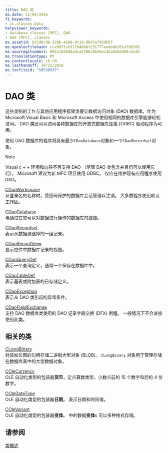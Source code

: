 ```yaml
---
title: DAO 类
ms.date: 11/04/2016
f1_keywords:
- vc.classes.data
helpviewer_keywords:
- database classes [MFC], DAO
- DAO [MFC], classes
ms.assetid: b15d0cd6-328b-4288-9c19-d037a795db57
ms.openlocfilehash: cce9831cb317b468bfc51777eedbde261e798108
ms.sourcegitcommit: 6052185696adca270bc9bdbec45a626dd89cdcdd
ms.translationtype: MT
ms.contentlocale: zh-CN
ms.lasthandoff: 10/31/2018
ms.locfileid: "50538937"
---
```

# <a name="dao-classes"></a>DAO 类

这些类别的工作与其他应用程序框架类要让数据访问对象 (DAO) 数据库，作为 Microsoft Visual Basic 和 Microsoft Access 中使用相同的数据库引擎能够轻松访问。 DAO 类还可以访问各种数据库的开放式数据库连接 (ODBC) 驱动程序为可用。

使用 DAO 数据库的程序将具有最少`CDaoDatabase`对象和一个`CDaoRecordset`对象。

> [!NOTE]
>  Visual c + + 环境和向导不再支持 DAO （尽管 DAO 类包含并且仍可以使用它们）。 Microsoft 建议为新 MFC 项目使用 ODBC。 仅应在维护现有应用程序使用 DAO。

[CDaoWorkspace](../mfc/reference/cdaoworkspace-class.md)<br/>
从登录名的名称时，受密码保护的数据库会话管理以注销。 大多数程序使用默认工作区。

[CDaoDatabase](../mfc/reference/cdaodatabase-class.md)<br/>
与通过它您可以对数据进行操作的数据库的连接。

[CDaoRecordset](../mfc/reference/cdaorecordset-class.md)<br/>
表示从数据源选择的一组记录。

[CDaoRecordView](../mfc/reference/cdaorecordview-class.md)<br/>
显示控件中数据库记录的视图。

[CDaoQueryDef](../mfc/reference/cdaoquerydef-class.md)<br/>
表示一个查询定义，通常一个保存在数据库中。

[CDaoTableDef](../mfc/reference/cdaotabledef-class.md)<br/>
表示基表或附加表的已存储定义。

[CDaoException](../mfc/reference/cdaoexception-class.md)<br/>
表示从 DAO 类引起的异常条件。

[CDaoFieldExchange](../mfc/reference/cdaofieldexchange-class.md)<br/>
支持 DAO 数据库类使用的 DAO 记录字段交换 (DFX) 例程。 一般情况下不会直接使用此类。

## <a name="related-classes"></a>相关的类

[CLongBinary](../mfc/reference/clongbinary-class.md)<br/>
封装如位图的句柄存储二进制大型对象 (BLOB)。 `CLongBinary` 对象用于管理存储在数据库表中的大型数据对象。

[COleCurrency](../mfc/reference/colecurrency-class.md)<br/>
OLE 自动化类型的包装器**货币**，定点算数类型，小数点前的 15 个数字和后的 4 位数字。

[COleDateTime](../atl-mfc-shared/reference/coledatetime-class.md)<br/>
OLE 自动化类型的包装器**日期**。 表示日期和时间值。

[COleVariant](../mfc/reference/colevariant-class.md)<br/>
OLE 自动化类型的包装器**变体**。 中的数据**变体**s 可以多种格式存储。

## <a name="see-also"></a>请参阅

[类概述](../mfc/class-library-overview.md)

